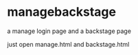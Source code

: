 # managebackstage
a manage login page  and a backstage page
<p>just open manage.html and backstage.html</p>
